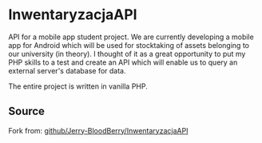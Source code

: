 # InwentaryzacjaAPI
API for a mobile app student project. We are currently developing a 
mobile app for Android which will be used for stocktaking of assets 
belonging to our university (in theory). I thought of it as a great
opportunity to put my PHP skills to a test and create an API which
will enable us to query an external server's database for data.

The entire project is written in vanilla PHP.

## Source
Fork from: [github/Jerry-BloodBerry/InwentaryzacjaAPI](https://github.com/Jerry-BloodBerry/InwentaryzacjaAPI)
